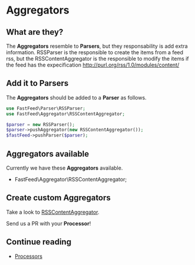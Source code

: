 # Aggregators

## What are they?

The **Aggregators** resemble to **Parsers**, but they responsability is add extra information. RSSParser is the
responsible to create the items from a feed rss, but the RSSContentAggregator is the responsible to modify the
items if the feed has the expecification http://purl.org/rss/1.0/modules/content/

## Add it to Parsers

The  **Aggregators** should be added to a **Parser** as follows.

``` php
use FastFeed\Parser\RSSParser;
use FastFeed\Aggregator\RSSContentAggregator;

$parser = new RSSParser();
$parser->pushAggregator(new RSSContentAggregator());
$fastFeed->pushParser($parser);
```

## Aggregators available

Currently we have these **Aggregators** available.

+ FastFeed\Aggregator\RSSContentAggregator;

## Create custom Aggregators

Take a look to
[RSSContentAggregator](https://github.com/FastFeed/FastFeed/blob/master/src/FastFeed/Aggregator/RSSContentAggregator.php).

Send us a PR with your **Processor**!

## Continue reading

+ [Processors](https://github.com/FastFeed/FastFeed/blob/master/doc/es/processors.md)